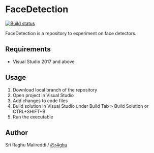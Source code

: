 # FaceDetection

[![Build status](https://ci.appveyor.com/api/projects/status/w67uchteql25jw7y/branch/master?svg=true)](https://ci.appveyor.com/project/r4ghu/facedetection/branch/master)

FaceDetection is a repository to experiment on face detectors.

## Requirements

- Visual Studio 2017 and above


## Usage

1) Download local branch of the repository
2) Open project in Visual Studio 
3) Add changes to code files 
4) Build solution in Visual Studio under Build Tab > Build Solution or CTRL+SHIFT+B
5) Run the executable


## Author

Sri Raghu Malireddi / [@r4ghu](https://sriraghu.com)
